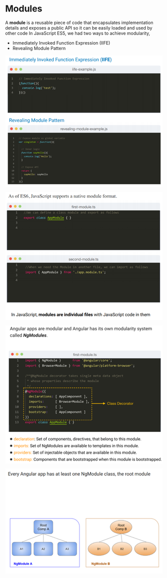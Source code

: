 # Modules

A **module** is a reusable piece of code that encapsulates implementation details and exposes a public API so it can be easily loaded and used by other code In JavaScript ES5, we had two ways to achieve modularity,

* Immediately Invoked Function Expression \(IIFE\)
* Revealing Module Pattern

![](../.gitbook/assets/modules.PNG)

![](../.gitbook/assets/modules-01.PNG)

![](../.gitbook/assets/ngmodules.png)

![](../.gitbook/assets/modules-03.PNG)


